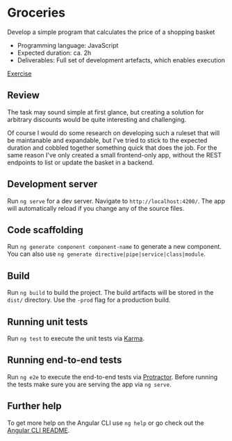 # Groceries

Develop a simple program that calculates the price of a shopping basket 
 - Programming language: JavaScript
 - Expected duration: ca. 2h
 - Deliverables: Full set of development artefacts, which enables execution

[Exercise](2017MAY_Tech-Test_Node.js-Developer.pdf)

## Review

The task may sound simple at first glance, but creating a solution for arbitrary discounts would be quite interesting and challenging.

Of course I would do some research on developing such a ruleset that will be maintanable and expandable, but I've tried to stick to the expected duration and cobbled together something quick that does the job. For the same reason I've only created a small frontend-only app, without the REST endpoints to list or update the basket in a backend.


## Development server

Run `ng serve` for a dev server. Navigate to `http://localhost:4200/`. The app will automatically reload if you change any of the source files.

## Code scaffolding

Run `ng generate component component-name` to generate a new component. You can also use `ng generate directive|pipe|service|class|module`.

## Build

Run `ng build` to build the project. The build artifacts will be stored in the `dist/` directory. Use the `-prod` flag for a production build.

## Running unit tests

Run `ng test` to execute the unit tests via [Karma](https://karma-runner.github.io).

## Running end-to-end tests

Run `ng e2e` to execute the end-to-end tests via [Protractor](http://www.protractortest.org/).
Before running the tests make sure you are serving the app via `ng serve`.

## Further help

To get more help on the Angular CLI use `ng help` or go check out the [Angular CLI README](https://github.com/angular/angular-cli/blob/master/README.md).
